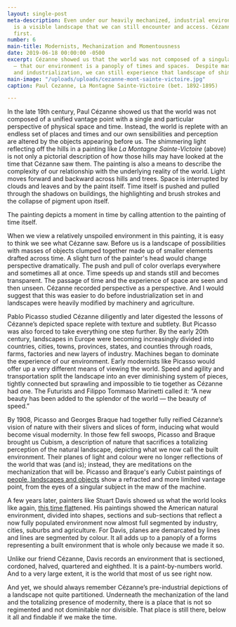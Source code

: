 ```yaml
---
layout: single-post
meta-description: Even under our heavily mechanized, industrial environment, there
  is a visible landscape that we can still encounter and access. Cézanne showed us
  first.
number: 6
main-title: Modernists, Mechanization and Momentousness
date: 2019-06-18 00:00:00 -0500
excerpt: Cézanne showed us that the world was not composed of a singular vantage point
  — that our environment is a panoply of times and spaces.  Despite massive mechanization
  and industrialization, we can still experience that landscape of shimmering possibility.
main-image: "/uploads/uploads/cezanne-mont-sainte-victoire.jpg"
caption: Paul Cezanne, La Montagne Sainte-Victoire (bet. 1892-1895)

---
```

In the late 19th century, Paul Cézanne showed us that the world was not composed of a unified vantage point with a single and particular perspective of physical space and time. Instead, the world is replete with an endless set of places and times and our own sensibilities and perception are  altered by the objects appearing before us. The shimmering light reflecting off the hills in a painting like _La Montagne Sainte-Victoire_ (above) is not only a pictorial description of how those hills may have looked at the time that Cézanne saw them. The painting is also a means to describe the complexity of our relationship with the underlying reality of the world. Light moves forward and backward across hills and trees. Space is interrupted by clouds and leaves and by the paint itself. Time itself is pushed and pulled through the shadows on buildings, the highlighting and brush strokes and the collapse of pigment upon itself.

The painting depicts a moment in time by calling attention to the painting of time itself.

When we view a relatively unspoiled environment in this painting, it is easy to think we see what Cézanne saw. Before us is a landscape of possibilities with masses of objects clumped together made up of smaller elements drafted across time. A slight turn of the painter's head would change perspective dramatically. The push and pull of color overlaps everywhere and sometimes all at once. Time speeds up and stands still and becomes transparent. The passage of time and the experience of space are seen and then unseen. Cézanne recorded perspective as a perspective. And I would suggest that this was easier to do before industrialization set in and landscapes were heavily modified by machinery and agriculture.

Pablo Picasso studied Cézanne diligently and later digested the lessons of Cézanne’s depicted space replete with texture and subtlety. But Picasso was also forced to take everything one step further. By the early 20th century, landscapes in Europe were becoming increasingly divided into countries, cities, towns, provinces, states, and counties through roads, farms, factories and new layers of industry. Machines began to dominate the experience of our environment. Early modernists like Picasso would offer up a very different means of viewing the world. Speed and agility and transportation split the landscape into an ever diminishing system of pieces, tightly connected but sprawling and impossible to tie together as Cézanne had one. The Futurists and Filippo Tommaso Marinetti called it: “A new beauty has been added to the splendor of the world — the beauty of speed.”

By 1908, Picasso and Georges Braque had together fully reified Cézanne’s vision of nature with their slivers and slices of form, inducing what would become visual modernity. In those few fell swoops, Picasso and Braque brought us Cubism, a description of nature that sacrifices a totalizing perception of the natural landscape, depicting what we now call the built environment. Their planes of light and colour were no longer reflections of the world that was (and is); instead, they are meditations on the mechanization that will be. Picasso and Braque's early Cubist paintings of [people, landscapes and objects]() show a refracted and more limited vantage point, from the eyes of a singular subject in the maw of the machine.

A few years later, painters like Stuart Davis showed us what the world looks like again, [this time flat](https://www.nybooks.com/articles/2016/10/13/stuart-davis-full-swing-made-it-american/ "ny books")tened. His paintings showed the American natural environment, divided into shapes, sections and sub-sections that reflect a now fully populated environment now almost full segmented by industry, cities, suburbs and agriculture. For Davis, planes are demarcated by lines and lines are segmented by colour. It all adds up to a panoply of a forms representing a built environment that is whole only because we made it so.

Unlike our friend Cézanne, Davis records an environment that is sectioned, cordoned, halved, quartered and eighthed. It is a paint-by-numbers world. And to a very large extent, it is the world that most of us see right now.

And yet, we should always remember Cézanne’s pre-industrial depictions of a landscape not quite partitioned. Underneath the mechanization of the land and the totalizing presence of modernity, there is a place that is not so regimented and not dominitable nor divisible. That place is still there, below it all and findable if we make the time.